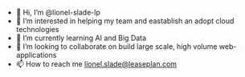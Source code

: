 - 👋 Hi, I’m @lionel-slade-lp 
- 👀 I’m interested in helping my team and eastablish an adopt cloud technologies
- 🌱 I’m currently learning AI and Big Data
- 💞️ I’m looking to collaborate on build large scale, high volume web-applications 
- 📫 How to reach me lionel.slade@leaseplan.com

<!---
lionel-slade-lp/lionel-slade-lp is a ✨ special ✨ repository because its `README.md` (this file) appears on your GitHub profile.
You can click the Preview link to take a look at your changes.
--->
